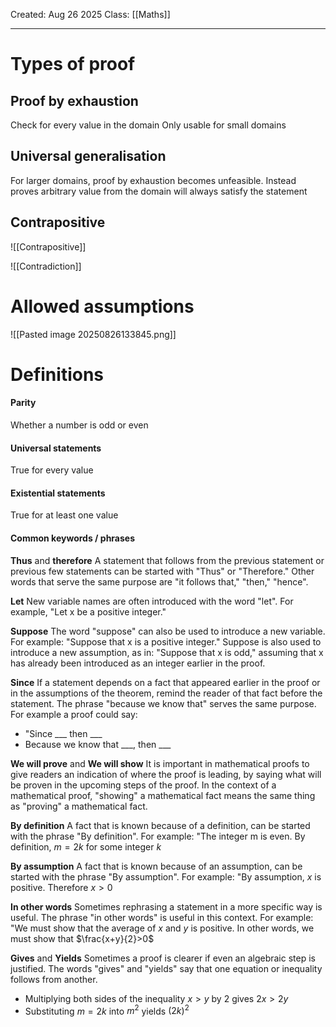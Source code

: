Created: Aug 26 2025
Class: [[Maths]] 
- - -
# Types of proof
## Proof by exhaustion
Check for every value in the domain
Only usable for small domains

## Universal generalisation
For larger domains, proof by exhaustion becomes unfeasible. Instead proves arbitrary value from the domain will always satisfy the statement  

## Contrapositive
![[Contrapositive]]


![[Contradiction]]

# Allowed assumptions
![[Pasted image 20250826133845.png]]

# Definitions
#### Parity
Whether a number is odd or even
#### Universal statements
True for every value
#### Existential statements
True for at least one value

#### Common keywords / phrases
**Thus** and **therefore**
A statement that follows from the previous statement or previous few statements can be started with "Thus" or "Therefore."
Other words that serve the same purpose are "it follows that," "then," "hence".

**Let**
New variable names are often introduced with the word "let". For example, "Let x
be a positive integer."

**Suppose**
The word "suppose" can also be used to introduce a new variable. For example: "Suppose that x is a positive integer." Suppose is also used to introduce a new assumption, as in: "Suppose that x is odd," assuming that x has already been introduced as an integer earlier in the proof.

**Since**
If a statement depends on a fact that appeared earlier in the proof or in the assumptions of the theorem, remind the reader of that fact before the statement. The phrase "because we know that" serves the same purpose. For example a proof could say:
- "Since ___ then ___
- Because we know that \_\_\_, then ___

**We will prove** and **We will show**
It is important in mathematical proofs to give readers an indication of where the proof is leading, by saying what will be proven in the upcoming steps of the proof. In the context of a mathematical proof, "showing" a mathematical fact means the same thing as "proving" a mathematical fact.

**By definition**
A fact that is known because of a definition, can be started with the phrase "By definition". For example: "The integer m is even. By definition, $m=2k$ for some integer  $k$

**By assumption**
A fact that is known because of an assumption, can be started with the phrase "By assumption". For example: "By assumption, $x$ is positive. Therefore $x>0$

**In other words**
Sometimes rephrasing a statement in a more specific way is useful. The phrase "in other words" is useful in this context. For example: "We must show that the average of $x$
and $y$ is positive. In other words, we must show that $\frac{x+y}{2}>0$ 

**Gives** and **Yields**
Sometimes a proof is clearer if even an algebraic step is justified. The words "gives" and "yields" say that one equation or inequality follows from another.
- Multiplying both sides of the inequality $x>y$ by $2$ gives $2x>2y$
- Substituting $m=2k$ into $m^2$ yields $(2k)^2$ 